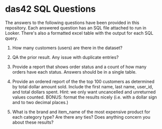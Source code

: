 # das42 SQL Questions

The answers to the following questions have been provided in this repository.
Each answered question has an SQL file attached to run in Looker.
There's also a formatted excel table with the output for each SQL query.

1. How many customers (users) are there in the dataset?

2. QA the prior result. Any issue with duplicate entries?

3. Provide a report that shows order status and a count of how many orders
have each status. Answers should be in a single table.

4. Provide an ordered report of the the top 100 customers as determined by
total dollar amount sold. Include the first name, last name, user_id,
and total dollars spent. Hint: we only want uncancelled and unreturned
values counted. BONUS: format the results nicely (i.e. with a dollar
sign and to two decimal places.)

5. What is the brand and item_name of the most expensive product for each
category type? Are there any ties? Does anything concern you about
these results?
